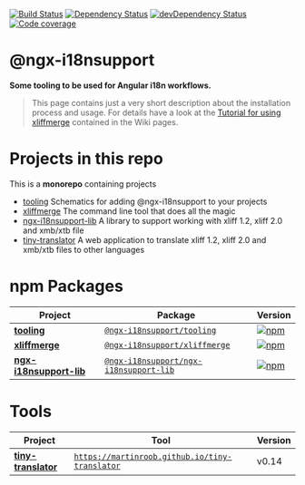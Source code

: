 [![Build Status][travis-badge]][travis-badge-url]
[![Dependency Status][david-badge]][david-badge-url]
[![devDependency Status][david-dev-badge]][david-dev-badge-url]
[![Code coverage][coverage-badge]][coverage-badge-url]

@ngx-i18nsupport
=========

**Some tooling to be used for Angular i18n workflows.**

>This page contains just a very short description about the installation process and usage.
For details have a look at the [Tutorial for using xliffmerge](https://github.com/martinroob/ngx-i18nsupport/wiki/Tutorial-for-using-xliffmerge-with-angular-cli) contained in the Wiki pages.

# Projects in this repo

This is a **monorepo** containing projects
* [tooling](projects/tooling) Schematics for adding @ngx-i18nsupport to your projects
* [xliffmerge](projects/xliffmerge) The command line tool that does all the magic
* [ngx-i18nsupport-lib](projects/ngx-i18nsupport-lib) A library to support working with xliff 1.2, xliff 2.0 and xmb/xtb file
* [tiny-translator](projects/tiny-translator) A web application to translate xliff 1.2, xliff 2.0 and xmb/xtb files to other languages

# npm Packages

| Project | Package | Version |
|---|---|---|
**[tooling](projects/tooling)** | [`@ngx-i18nsupport/tooling`](https://npmjs.com/package/@ngx-i18nsupport/tooling) | [![npm][npm-badge-tooling]][npm-badge-url-tooling]
**[xliffmerge](projects/xliffmerge)** | [`@ngx-i18nsupport/xliffmerge`](https://npmjs.com/package/@ngx-i18nsupport/xliffmerge) | [![npm][npm-badge-xliffmerge]][npm-badge-url-xliffmerge]
**[ngx-i18nsupport-lib](projects/ngx-i18nsupport-lib)** | [`@ngx-i18nsupport/ngx-i18nsupport-lib`](https://npmjs.com/package/@ngx-i18nsupport/ngx-i18nsupport-lib) | [![npm][npm-badge-ngx-i18nsupport-lib]][npm-badge-url-ngx-i18nsupport-lib]

# Tools

| Project | Tool | Version |
|---|---|---|
**[tiny-translator](projects/tiny-translator)** | [`https://martinroob.github.io/tiny-translator`](https://martinroob.github.io/tiny-translator) | v0.14

[travis-badge]: https://travis-ci.org/martinroob/ngx-i18nsupport.svg?branch=master
[travis-badge-url]: https://travis-ci.org/martinroob/ngx-i18nsupport
[david-badge]: https://david-dm.org/martinroob/ngx-i18nsupport.svg
[david-badge-url]: https://david-dm.org/martinroob/ngx-i18nsupport
[david-dev-badge]: https://david-dm.org/martinroob/ngx-i18nsupport/dev-status.svg
[david-dev-badge-url]: https://david-dm.org/martinroob/ngx-i18nsupport?type=dev
[npm-badge-tooling]: https://badge.fury.io/js/%40ngx-i18nsupport%2Ftooling.svg
[npm-badge-url-tooling]: https://badge.fury.io/js/%40ngx-i18nsupport%2Ftooling
[npm-badge-xliffmerge]: https://badge.fury.io/js/%40ngx-i18nsupport%2Fngx-i18nsupport.svg
[npm-badge-url-xliffmerge]: https://badge.fury.io/js/%40ngx-i18nsupport%2Fngx-i18nsupport
[npm-badge-ngx-i18nsupport-lib]: https://badge.fury.io/js/%40ngx-i18nsupport%2Fngx-i18nsupport-lib.svg
[npm-badge-url-ngx-i18nsupport-lib]: https://badge.fury.io/js/%40ngx-i18nsupport%2Fngx-i18nsupport-lib
[coverage-badge]: https://coveralls.io/repos/github/martinroob/ngx-i18nsupport/badge.svg?branch=master
[coverage-badge-url]: https://coveralls.io/github/martinroob/ngx-i18nsupport

